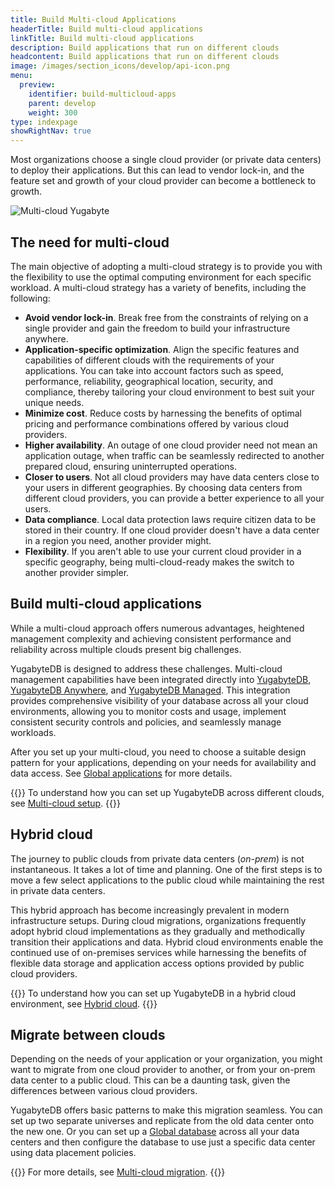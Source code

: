 ```yaml
---
title: Build Multi-cloud Applications
headerTitle: Build multi-cloud applications
linkTitle: Build multi-cloud applications
description: Build applications that run on different clouds
headcontent: Build applications that run on different clouds
image: /images/section_icons/develop/api-icon.png
menu:
  preview:
    identifier: build-multicloud-apps
    parent: develop
    weight: 300
type: indexpage
showRightNav: true
---
```


Most organizations choose a single cloud provider (or private data centers) to deploy their applications. But this can lead to vendor lock-in, and the feature set and growth of your cloud provider can become a bottleneck to growth.

![Multi-cloud Yugabyte](/images/develop/multicloud/multicloud-global-spread.png)

## The need for multi-cloud

The main objective of adopting a multi-cloud strategy is to provide you with the flexibility to use the optimal computing environment for each specific workload. A multi-cloud strategy has a variety of benefits, including the following:

- **Avoid vendor lock-in**. Break free from the constraints of relying on a single provider and gain the freedom to build your infrastructure anywhere.
- **Application-specific optimization**. Align the specific features and capabilities of different clouds with the requirements of your applications. You can take into account factors such as speed, performance, reliability, geographical location, security, and compliance, thereby tailoring your cloud environment to best suit your unique needs.
- **Minimize cost**. Reduce costs by harnessing the benefits of optimal pricing and performance combinations offered by various cloud providers.
- **Higher availability**. An outage of one cloud provider need not mean an application outage, when traffic can be seamlessly redirected to another prepared cloud, ensuring uninterrupted operations.
- **Closer to users**. Not all cloud providers may have data centers close to your users in different geographies. By choosing data centers from different cloud providers, you can provide a better experience to all your users.
- **Data compliance**. Local data protection laws require citizen data to be stored in their country. If one cloud provider doesn't have a data center in a region you need, another provider might.
- **Flexibility**. If you aren't able to use your current cloud provider in a specific geography, being multi-cloud-ready makes the switch to another provider simpler.

## Build multi-cloud applications

While a multi-cloud approach offers numerous advantages, heightened management complexity and achieving consistent performance and reliability across multiple clouds present big challenges.

YugabyteDB is designed to address these challenges. Multi-cloud management capabilities have been integrated directly into [YugabyteDB](../../), [YugabyteDB Anywhere](../../yugabyte-platform/), and [YugabyteDB Managed](../../yugabyte-cloud/). This integration provides comprehensive visibility of your database across all your cloud environments, allowing you to monitor costs and usage, implement consistent security controls and policies, and seamlessly manage workloads.

After you set up your multi-cloud, you need to choose a suitable design pattern for your applications, depending on your needs for availability and data access. See [Global applications](../build-global-apps/) for more details.

{{<lead link="./multicloud-setup">}}
To understand how you can set up YugabyteDB across different clouds, see [Multi-cloud setup](./multicloud-setup).
{{</lead>}}

## Hybrid cloud

The journey to public clouds from private data centers (_on-prem_) is not instantaneous. It takes a lot of time and planning. One of the first steps is to move a few select applications to the public cloud while maintaining the rest in private data centers.

This hybrid approach has become increasingly prevalent in modern infrastructure setups. During cloud migrations, organizations frequently adopt hybrid cloud implementations as they gradually and methodically transition their applications and data. Hybrid cloud environments enable the continued use of on-premises services while harnessing the benefits of flexible data storage and application access options provided by public cloud providers.

{{<lead link="./hybrid-cloud">}}
To understand how you can set up YugabyteDB in a hybrid cloud environment, see [Hybrid cloud](./hybrid-cloud).
{{</lead>}}

## Migrate between clouds

Depending on the needs of your application or your organization, you might want to migrate from one cloud provider to another, or from your on-prem data center to a public cloud. This can be a daunting task, given the differences between various cloud providers.

YugabyteDB offers basic patterns to make this migration seamless. You can set up two separate universes and replicate from the old data center onto the new one. Or you can set up a [Global database](../build-global-apps/global-database) across all your data centers and then configure the database to use just a specific data center using data placement policies.

{{<lead link="./multicloud-migration">}}
For more details, see [Multi-cloud migration](./multicloud-migration).
{{</lead>}}